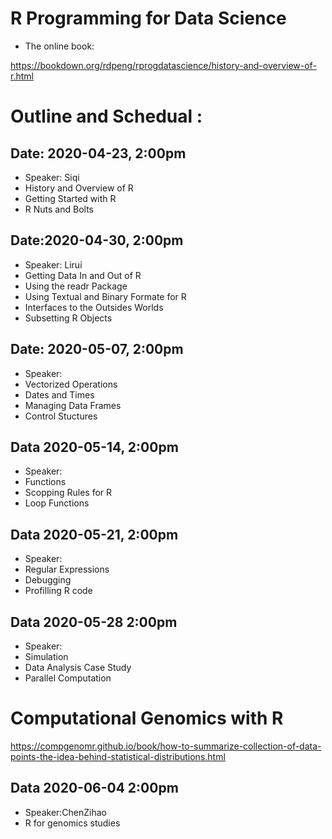 # R Programming for Data Science 
* The online book: 

https://bookdown.org/rdpeng/rprogdatascience/history-and-overview-of-r.html

# Outline and Schedual :
## Date: 2020-04-23, 2:00pm 
* Speaker: Siqi
* History and Overview of R 
* Getting Started with R
* R Nuts and Bolts

## Date:2020-04-30, 2:00pm 
* Speaker: Lirui
* Getting Data In and Out of R 
* Using the readr Package 
* Using Textual and Binary Formate for R 
* Interfaces to the Outsides Worlds
* Subsetting R Objects

## Date: 2020-05-07, 2:00pm
* Speaker: 
* Vectorized Operations
* Dates and Times
* Managing Data Frames
* Control Stuctures

## Data 2020-05-14, 2:00pm
* Speaker:
* Functions
* Scopping Rules for R 
* Loop Functions

## Data 2020-05-21, 2:00pm
* Speaker: 
* Regular Expressions
* Debugging 
* Profilling R code 

## Data 2020-05-28  2:00pm
* Speaker: 
* Simulation
* Data Analysis Case Study 
* Parallel Computation 

# Computational Genomics with R 

https://compgenomr.github.io/book/how-to-summarize-collection-of-data-points-the-idea-behind-statistical-distributions.html

## Data 2020-06-04 2:00pm 
* Speaker:ChenZihao
* R for genomics studies 


